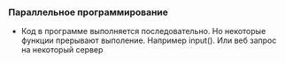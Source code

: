 ### Параллельное программирование
- Код в программе выполняется последовательно. Но некоторые функции прерывают выполение. Например input(). Или веб запрос на некоторый сервер
